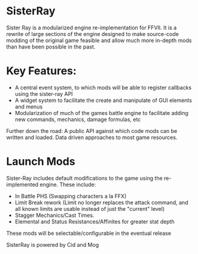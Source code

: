 # SisterRay
Sister Ray is a modularized engine re-implementation for FFVII. It is a rewrite of large sections of the engine designed to make source-code modding of the original game feasible and allow much more in-depth mods than have been possible in the past.

# Key Features: 
* A central event system, to which mods will be able to register callbacks using the sister-ray API
* A widget system to facilitate the create and manipulate of GUI elements and menus
* Modularization of much of the games battle engine to facilitate adding new commands, mechanics, damage formulas, etc

Further down the road:
A public API against which code mods can be written and loaded. Data driven approaches to most game resources.

# Launch Mods

Sister-Ray includes default modifications to the game using the re-implemented engine. These include:
* In Battle PHS (Swapping characters a la FFX)
* Limit Break rework (Limit no longer replaces the attack command, and all known limits are usable instead of just the "current" level)
* Stagger Mechanics/Cast Times.
* Elemental and Status Resistances/Affinites for greater stat depth

These mods will be selectable/configurable in the eventual release

SisterRay is powered by Cid and Mog
